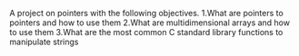 A project on pointers with the following objectives.
1.What are pointers to pointers and how to use them
2.What are multidimensional arrays and how to use them
3.What are the most common C standard library functions to manipulate strings
